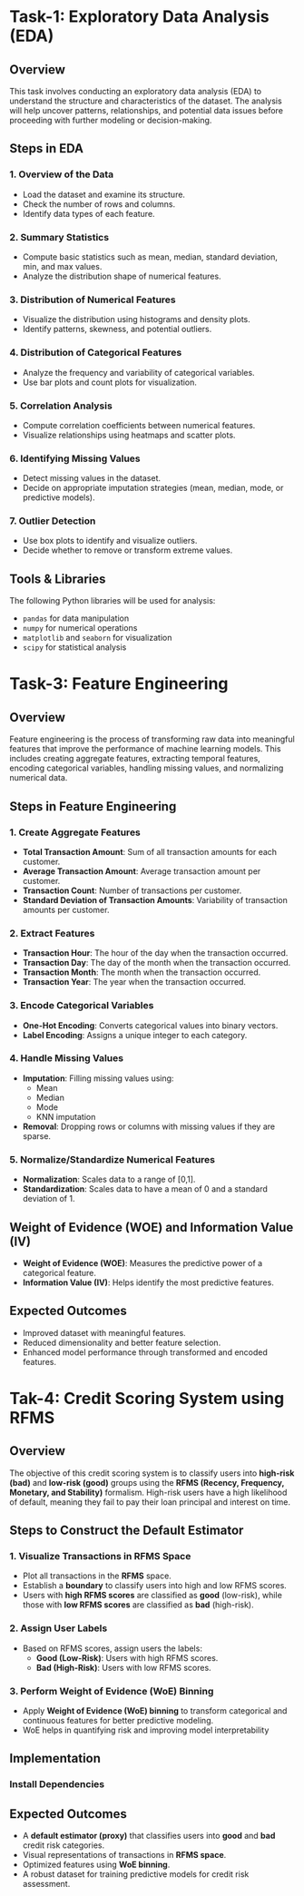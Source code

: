 # Task-1: Exploratory Data Analysis (EDA)

## Overview
This task involves conducting an exploratory data analysis (EDA) to understand the structure and characteristics of the dataset. The analysis will help uncover patterns, relationships, and potential data issues before proceeding with further modeling or decision-making.

## Steps in EDA

### 1. Overview of the Data
- Load the dataset and examine its structure.
- Check the number of rows and columns.
- Identify data types of each feature.

### 2. Summary Statistics
- Compute basic statistics such as mean, median, standard deviation, min, and max values.
- Analyze the distribution shape of numerical features.

### 3. Distribution of Numerical Features
- Visualize the distribution using histograms and density plots.
- Identify patterns, skewness, and potential outliers.

### 4. Distribution of Categorical Features
- Analyze the frequency and variability of categorical variables.
- Use bar plots and count plots for visualization.

### 5. Correlation Analysis
- Compute correlation coefficients between numerical features.
- Visualize relationships using heatmaps and scatter plots.

### 6. Identifying Missing Values
- Detect missing values in the dataset.
- Decide on appropriate imputation strategies (mean, median, mode, or predictive models).

### 7. Outlier Detection
- Use box plots to identify and visualize outliers.
- Decide whether to remove or transform extreme values.

## Tools & Libraries
The following Python libraries will be used for analysis:
- `pandas` for data manipulation
- `numpy` for numerical operations
- `matplotlib` and `seaborn` for visualization
- `scipy` for statistical analysis


# Task-3: Feature Engineering

## Overview
Feature engineering is the process of transforming raw data into meaningful features that improve the performance of machine learning models. This includes creating aggregate features, extracting temporal features, encoding categorical variables, handling missing values, and normalizing numerical data.

## Steps in Feature Engineering

### 1. Create Aggregate Features
- **Total Transaction Amount**: Sum of all transaction amounts for each customer.
- **Average Transaction Amount**: Average transaction amount per customer.
- **Transaction Count**: Number of transactions per customer.
- **Standard Deviation of Transaction Amounts**: Variability of transaction amounts per customer.

### 2. Extract Features
- **Transaction Hour**: The hour of the day when the transaction occurred.
- **Transaction Day**: The day of the month when the transaction occurred.
- **Transaction Month**: The month when the transaction occurred.
- **Transaction Year**: The year when the transaction occurred.

### 3. Encode Categorical Variables
- **One-Hot Encoding**: Converts categorical values into binary vectors.
- **Label Encoding**: Assigns a unique integer to each category.

### 4. Handle Missing Values
- **Imputation**: Filling missing values using:
  - Mean
  - Median
  - Mode
  - KNN imputation
- **Removal**: Dropping rows or columns with missing values if they are sparse.

### 5. Normalize/Standardize Numerical Features
- **Normalization**: Scales data to a range of [0,1].
- **Standardization**: Scales data to have a mean of 0 and a standard deviation of 1.

## Weight of Evidence (WOE) and Information Value (IV)
- **Weight of Evidence (WOE)**: Measures the predictive power of a categorical feature.
- **Information Value (IV)**: Helps identify the most predictive features.

## Expected Outcomes
- Improved dataset with meaningful features.
- Reduced dimensionality and better feature selection.
- Enhanced model performance through transformed and encoded features.

# Tak-4: Credit Scoring System using RFMS

## Overview
The objective of this credit scoring system is to classify users into **high-risk (bad)** and **low-risk (good)** groups using the **RFMS (Recency, Frequency, Monetary, and Stability)** formalism. High-risk users have a high likelihood of default, meaning they fail to pay their loan principal and interest on time.

## Steps to Construct the Default Estimator

### 1. Visualize Transactions in RFMS Space
- Plot all transactions in the **RFMS** space.
- Establish a **boundary** to classify users into high and low RFMS scores.
- Users with **high RFMS scores** are classified as **good** (low-risk), while those with **low RFMS scores** are classified as **bad** (high-risk).

### 2. Assign User Labels
- Based on RFMS scores, assign users the labels:
  - **Good (Low-Risk)**: Users with high RFMS scores.
  - **Bad (High-Risk)**: Users with low RFMS scores.

### 3. Perform Weight of Evidence (WoE) Binning
- Apply **Weight of Evidence (WoE) binning** to transform categorical and continuous features for better predictive modeling.
- WoE helps in quantifying risk and improving model interpretability

## Implementation
### Install Dependencies

## Expected Outcomes
- A **default estimator (proxy)** that classifies users into **good** and **bad** credit risk categories.
- Visual representations of transactions in **RFMS space**.
- Optimized features using **WoE binning**.
- A robust dataset for training predictive models for credit risk assessment.

